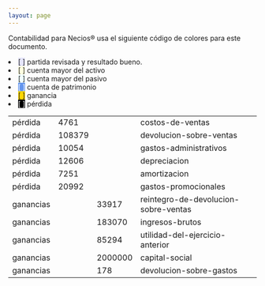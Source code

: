 ```yaml
--- 
layout: page
--- 
```


Contabilidad para Necios® usa el siguiente código de colores para este documento.
<li><span style='background-color: lavender'>[    ]</span> partida revisada y resultado bueno. </li>
<li><span style='background-color: lightyellow'>[    ]</span> cuenta mayor del activo </li>
<li><span style='background-color: azure'>[    ]</span> cuenta mayor del pasivo </li>
<li><span style='color: white; background-color: cornflowerblue'>[    ]</span> cuenta de patrimonio </li>
<li><span style='background-color: gold'>[    ]</span> ganancia </li>
<li><span style='color: white; background-color: black'>[    ]</span> pérdida </li>
<table><tbody>
<tr><td>pérdida</td><td>4761</td><td></td><td>costos-de-ventas</td></tr>
<tr><td>pérdida</td><td>108379</td><td></td><td>devolucion-sobre-ventas</td></tr>
<tr><td>pérdida</td><td>10054</td><td></td><td>gastos-administrativos</td></tr>
<tr><td>pérdida</td><td>12606</td><td></td><td>depreciacion</td></tr>
<tr><td>pérdida</td><td>7251</td><td></td><td>amortizacion</td></tr>
<tr><td>pérdida</td><td>20992</td><td></td><td>gastos-promocionales</td></tr>
<tr><td> ganancias </td><td> </td><td>33917</td><td>reintegro-de-devolucion-sobre-ventas</td></tr>
<tr><td> ganancias </td><td> </td><td>183070</td><td>ingresos-brutos</td></tr>
<tr><td> ganancias </td><td> </td><td>85294</td><td>utilidad-del-ejercicio-anterior</td></tr>
<tr><td> ganancias </td><td> </td><td>2000000</td><td>capital-social</td></tr>
<tr><td> ganancias </td><td> </td><td>178</td><td>devolucion-sobre-gastos</td></tr>
<table><tbody>
